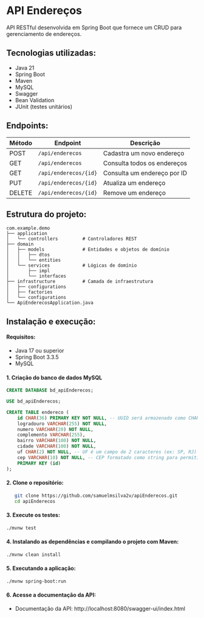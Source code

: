 # API Endereços
API RESTful desenvolvida em Spring Boot que fornece um CRUD para gerenciamento de endereços.

## Tecnologias utilizadas:
- Java 21
- Spring Boot
- Maven
- MySQL
- Swagger
- Bean Validation
- JUnit (testes unitários)

## Endpoints:
| Método | Endpoint             | Descrição                     |
|--------|-----------------------|------------------------------|
| POST   | `/api/enderecos`      | Cadastra um novo endereço    |
| GET    | `/api/enderecos`      | Consulta todos os endereços  |
| GET    | `/api/enderecos/{id}` | Consulta um endereço por ID  |
| PUT    | `/api/enderecos/{id}` | Atualiza um endereço         |
| DELETE | `/api/enderecos/{id}` | Remove um endereço           |

## Estrutura do projeto:
```plaintext
com.example.demo
├── application
│   └── controllers         # Controladores REST
├── domain
│   ├── models              # Entidades e objetos de domínio
│   │   ├── dtos
│   │   └── entities
│   └── services            # Lógicas de domínio
│       ├── impl            
│       └── interfaces      
├── infrastructure          # Camada de infraestrutura 
│   ├── configurations      
│   ├── factories
│   └── configurations      
└── ApiEnderecosApplication.java
```

## Instalação e execução:

#### Requisitos:
- Java 17 ou superior
- Spring Boot 3.3.5
- MySQL

#### 1. Criação do banco de dados MySQL

```sql
CREATE DATABASE bd_apiEnderecos;

USE bd_apiEnderecos;

CREATE TABLE endereco (
    id CHAR(36) PRIMARY KEY NOT NULL, -- UUID será armazenado como CHAR(36)
    logradouro VARCHAR(255) NOT NULL,
    numero VARCHAR(20) NOT NULL,
    complemento VARCHAR(255),
    bairro VARCHAR(100) NOT NULL,
    cidade VARCHAR(100) NOT NULL,
    uf CHAR(2) NOT NULL, -- UF é um campo de 2 caracteres (ex: SP, RJ)
    cep VARCHAR(10) NOT NULL, -- CEP formatado como string para permitir hífen
    PRIMARY KEY (id)
);
```

#### 2. Clone o repositório:
```bash
   git clone https://github.com/samuelmsilva2v/apiEnderecos.git
   cd apiEnderecos
```
#### 3. Execute os testes:
```bash
./mvnw test
```

#### 4. Instalando as dependências e compilando o projeto com Maven:
```bash
./mvnw clean install
```

#### 5. Executando a aplicação:
```bash
./mvnw spring-boot:run
```

#### 6. Acesse a documentação da API:
  - Documentação da API: http://localhost:8080/swagger-ui/index.html

